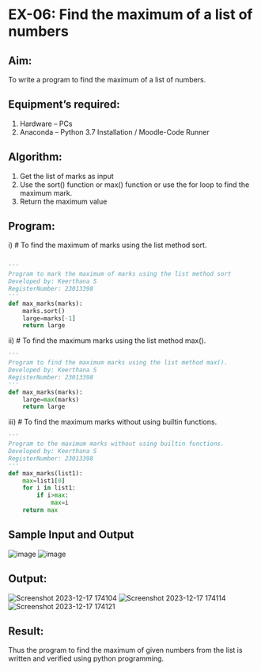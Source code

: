 # EX-06: Find the maximum of a list of numbers
## Aim:
To write a program to find the maximum of a list of numbers.
## Equipment’s required:
1.	Hardware – PCs
2.	Anaconda – Python 3.7 Installation / Moodle-Code Runner
## Algorithm:
1.	Get the list of marks as input
2.	Use the sort() function or max() function or use the for loop to find the maximum mark.
3.	Return the maximum value
## Program:

i)	# To find the maximum of marks using the list method sort.
```Python

''' 
Program to mark the maximum of marks using the list method sort
Developed by: Keerthana S
RegisterNumber: 23013398
'''
def max_marks(marks):
    marks.sort()
    large=marks[-1]
    return large

```

ii)	# To find the maximum marks using the list method max().
```Python
''' 
Program to find the maximum marks using the list method max().
Developed by: Keerthana S
RegisterNumber: 23013398
'''
def max_marks(marks):
    large=max(marks)
    return large


```

iii) # To find the maximum marks without using builtin functions.
```Python
''' 
Program to the maximum marks without using builtin functions.
Developed by: Keerthana S
RegisterNumber: 23013398
'''
def max_marks(list1):
    max=list1[0]
    for i in list1:
        if i>max:
            max=i
    return max


```
## Sample Input and Output
![image](https://github.com/KeerthanaaSaravanan/PYTHON-EX_06_FindMaximum/assets/145742596/54c9d584-c0a4-4eb3-b718-f3065ae749d2)
![image](https://github.com/KeerthanaaSaravanan/PYTHON-EX_06_FindMaximum/assets/145742596/97a8c5a1-e00c-4f19-9559-7086b94cfd20)


## Output:
![Screenshot 2023-12-17 174104](https://github.com/KeerthanaaSaravanan/PYTHON-EX_06_FindMaximum/assets/145742596/37f2e6da-d5f6-43c3-b4a3-d6355b7da747)
![Screenshot 2023-12-17 174114](https://github.com/KeerthanaaSaravanan/PYTHON-EX_06_FindMaximum/assets/145742596/8b4d1e81-4470-4f8c-b057-b8be91954c56)
![Screenshot 2023-12-17 174121](https://github.com/KeerthanaaSaravanan/PYTHON-EX_06_FindMaximum/assets/145742596/cfa310cf-0dc3-47ee-894a-812dd18b39ca)


## Result:
Thus the program to find the maximum of given numbers from the list is written and verified using python programming.
